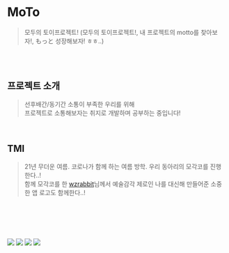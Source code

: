 # MoTo
> 모두의 토이프로젝트! (모두의 토이프로젝트!, 내 프로젝트의 motto를 찾아보자!, もっと 성장해보자! ㅎㅎ..)   

<br/><br/>
   
## 프로젝트 소개
> 선후배간/동기간 소통이 부족한 우리를 위해   
> 프로젝트로 소통해보자는 취지로 개발하며 공부하는 중입니다!   

<br/>

## TMI
> 21년 무더운 여름. 코로나가 함께 하는 여름 방학. 우리 동아리의 모각코를 진행한다..!   
> 함께 모각코를 한 [wzrabbit](https://github.com/wzrabbit)님께서 예술감각 제로인 나를 대신해 만들어준 소중한 앱 로고도 함께한다..!


<br/><br/><br/><br/>

<img src="https://img.shields.io/badge/Android-3DDC84?style=flat-square&logo=Android&logoColor=white"/>  <img src="https://img.shields.io/badge/Kotlin-7F52FF?style=flat-square&logo=Kotlin&logoColor=white"/>  <img src="https://img.shields.io/badge/Firebase-FFCA28?style=flat-square&logo=Firebase&logoColor=white"/>
<img src="https://img.shields.io/badge/-glide-blue">
<!-- <img src="https://img.shields.io/badge/쓰고자하는_텍스트-컬러코드?style=flat-square&logo=simpleicons에서_아이콘이름&logoColor=white"/> -->

